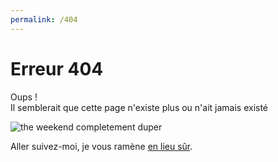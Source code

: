 ```yaml
---
permalink: /404
---
```


# Erreur 404

Oups !\
Il semblerait que cette page n'existe plus ou n'ait jamais existé

![the weekend completement duper](https://media3.giphy.com/media/1EmBoG0IL50VIJLWTs/giphy.gif?cid=ecf05e47qgjnpcnyolrjs94ww5dmwcf3fm5r78cnfspo9o70&rid=giphy.gif&ct=g)

Aller suivez-moi, je vous ramène [en lieu sûr](/).